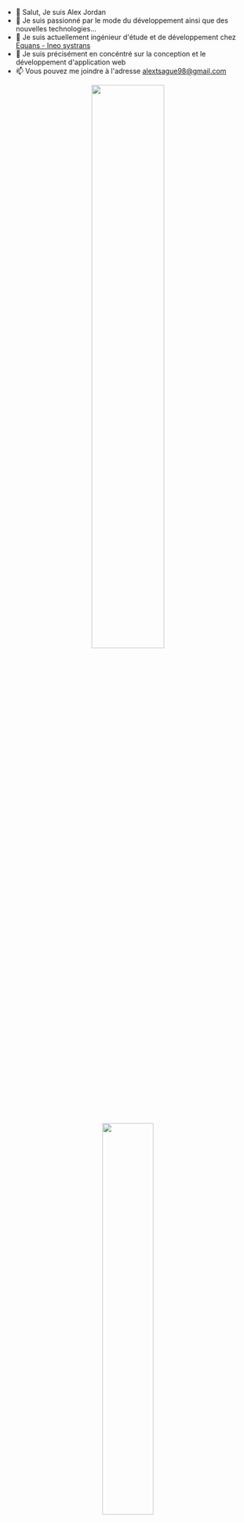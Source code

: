 - 👋 Salut, Je suis Alex Jordan
- 👀 Je suis passionné par le mode du développement ainsi que des nouvelles technologies...
- 🌱 Je suis actuellement ingénieur d'étude et de développement chez <a href="https://www.equans.fr/votre-activite/infrastructures-de-transport" >Equans - Ineo systrans</a>
- 💞️ Je suis précisément en concéntré sur la conception et le développement d'application web
- 📫 Vous pouvez me joindre à l'adresse alextsague98@gmail.com

<div align="center">
  
  <img src="https://github-readme-stats.vercel.app/api?username=alex-jordan547&count_private=trues&show_icons=true&theme=cobalt" width="54.25%" />
  <img src="https://github-readme-stats.vercel.app/api/top-langs/?username=alex-jordan547&layout=compact&hide_border=true" width="45.25%" />
  
<div>
  
  <div align="left">
    <img src="https://streak-stats.demolab.com?user=alex-jordan547&theme=synthwave&hide_border=FAUX&border_radius=2.9&locale=fr&mode=weekly"  width="100%" />
  </div>
  
